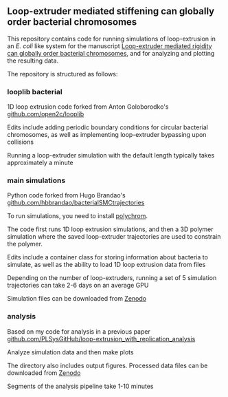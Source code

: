 ## Loop-extruder mediated stiffening can globally order bacterial chromosomes

This repository contains code for running simulations of loop-extrusion in an *E. coli* like system for the manuscript [Loop-extruder mediated rigidity can globally order bacterial chromosomes](https://www.biorxiv.org/content/10.1101/2024.10.10.617531v1), and for analyzing and plotting the resulting data.

The repository is structured as follows:

### looplib bacterial 
1D loop extrusion code forked from Anton Goloborodko's [github.com/open2c/looplib](https://github.com/open2c/looplib)

Edits include adding periodic boundary conditions for circular bacterial chromosomes, as well as implementing loop-extruder bypassing upon collisions

Running a loop-extruder simulation with the default length typically takes approximately a minute

### main simulations
Python code forked from Hugo Brandao's [github.com/hbbrandao/bacterialSMCtrajectories](https://github.com/hbbrandao/bacterialSMCtrajectories)

To run simulations, you need to install [polychrom](https://github.com/open2c/polychrom).

The code first runs 1D loop extrusion simulations, and then a 3D polymer simulation where the saved loop-extruder trajectories are used to constrain the polymer.

Edits include a container class for storing information about bacteria to simulate, as well as the ability to load 1D loop extrusion data from files

Depending on the number of loop-extruders, running a set of 5 simulation trajectories can take 2-6 days on an average GPU

Simulation files can be downloaded from [Zenodo](https://doi.org/10.5281/zenodo.13908509)

### analysis
Based on my code for analysis in a previous paper [github.com/PLSysGitHub/loop-extrusion_with_replication_analysis](https://github.com/PLSysGitHub/loop-extrusion_with_replication_analysis)

Analyze simulation data and then make plots

The directory also includes output figures. Processed data files can be downloaded from [Zenodo](https://doi.org/10.5281/zenodo.13908509)

Segments of the analysis pipeline take 1-10 minutes
